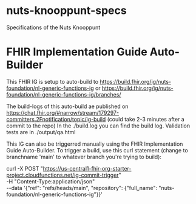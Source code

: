 # nuts-knooppunt-specs
Specifications of the Nuts Knooppunt


# FHIR Implementation Guide Auto-Builder

This FHIR IG is setup to auto-build to https://build.fhir.org/ig/nuts-foundation/nl-generic-functions-ig or https://build.fhir.org/ig/nuts-foundation/nl-generic-functions-ig/branches/<your-branch>

The build-logs of this auto-build ae published on https://chat.fhir.org/#narrow/stream/179297-committers.2Fnotification/topic/ig-build (could take 2-3 minutes after a commit to the repo)
In the ./build.log you can find the build log. Validation tests are in ./output/qa.html

This IG can also be triggerred manually using the FHIR Implementation Guide Auto-Builder. To trigger a build, use this curl statement (change to branchname 'main' to whatever branch you're trying to build):

curl -X POST  "https://us-central1-fhir-org-starter-project.cloudfunctions.net/ig-commit-trigger" \
-H "Content-Type:application/json" \
--data '{"ref": "refs/heads/main", "repository": {"full_name": "nuts-foundation/nl-generic-functions-ig"}}'


